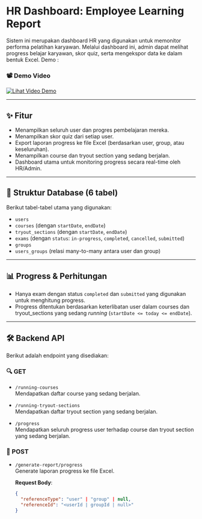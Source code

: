 # HR Dashboard: Employee Learning Report

Sistem ini merupakan dashboard HR yang digunakan untuk memonitor performa pelatihan karyawan. Melalui dashboard ini, admin dapat melihat progress belajar karyawan, skor quiz, serta mengekspor data ke dalam bentuk Excel.
Demo :
### 📽️ Demo Video

[![Lihat Video Demo](https://img.shields.io/badge/Watch-Demo%20Video-blue?style=for-the-badge&logo=playstation)](https://media-hosting.imagekit.io/06784817a1bf4002/bandicam%202025-05-13%2000-04-24-428.mp4?Expires=1841677985&Key-Pair-Id=K2ZIVPTIP2VGHC&Signature=A4DQeDvCryxDeKc236hsCz-ohnOc6i7QUoK7m-mm0G3KFpqk7MA3TZZAoYdNW0YQ7src8YYDcceOYw2iyLYACw7VzoVzeqDHKXAPZ4u3nUXQ-dDOI8KPY8tI3Z5MbB6PtSZBwpBe45Fo7S-Yj4ww5FmQ-mCUahoZKgX42goPdNeSsXpoTZGemvq16ePV-YIrB1seRefaXvGFAHWxNJN5LAbjSgZ-SXRlnIBE2YmvKetsLIFGudD7pA3DPFZAmeh6QACzuPFpuckSpBb332edlPBMbsgoaKbw-KCRu5cFsvkGIxlfLuOx~K08FcqGYsWguWWWR0FWAROJtA__)

---

## ✨ Fitur

- Menampilkan seluruh user dan progres pembelajaran mereka.
- Menampilkan skor quiz dari setiap user.
- Export laporan progress ke file Excel (berdasarkan user, group, atau keseluruhan).
- Menampilkan course dan tryout section yang sedang berjalan.
- Dashboard utama untuk monitoring progress secara real-time oleh HR/Admin.

---

## 🧱 Struktur Database (6 tabel)

Berikut tabel-tabel utama yang digunakan:

- `users`  
- `courses` (dengan `startDate`, `endDate`)
- `tryout_sections` (dengan `startDate`, `endDate`)
- `exams` (dengan `status`: `in-progress`, `completed`, `cancelled`, `submitted`)
- `groups`
- `users_groups` (relasi many-to-many antara user dan group)

---

## 📊 Progress & Perhitungan

- Hanya exam dengan status `completed` dan `submitted` yang digunakan untuk menghitung progress.
- Progress ditentukan berdasarkan keterlibatan user dalam courses dan tryout_sections yang sedang *running* (`startDate <= today <= endDate`).

---

## 🛠️ Backend API

Berikut adalah endpoint yang disediakan:

### 🔍 GET

- `/running-courses`  
  Mendapatkan daftar course yang sedang berjalan.

- `/running-tryout-sections`  
  Mendapatkan daftar tryout section yang sedang berjalan.

- `/progress`  
  Mendapatkan seluruh progress user terhadap course dan tryout section yang sedang berjalan.

### 📝 POST

- `/generate-report/progress`  
  Generate laporan progress ke file Excel.  

  **Request Body**:
  ```json
  {
    "referenceType": "user" | "group" | null,
    "referenceId": "<userId | groupId | null>"
  }
